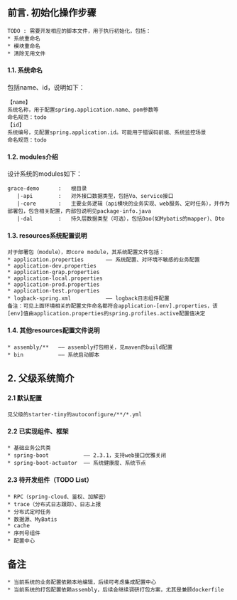## 前言. 初始化操作步骤
    TODO : 需要开发相应的脚本文件，用于执行初始化，包括：
    * 系统重命名
    * 模块重命名
    * 清除无用文件

#### 1.1. 系统命名
包括name、id，说明如下：
    
    【name】
    系统名称，用于配置spring.application.name、pom参数等
    命名规范：todo
    【id】
    系统编号，见配置spring.application.id。可能用于错误码前缀、系统监控场景
    命名规范：todo

#### 1.2. modules介绍
设计系统的modules如下：

    grace-demo      :   根目录
       |-api        :   对外接口数据类型，包括Vo、service接口
       |-core       :   主要业务逻辑（api模块的业务实现、web服务、定时任务），并作为部署包，包含相关配置，内部包说明见package-info.java
       |-dal        :   持久层数据类型（可选），包括Dao(如Mybatis的mapper)、Dto

#### 1.3. resources系统配置说明
    对于部署包（module），即core module，其系统配置文件包括：
    * application.properties       —— 系统配置、对环境不敏感的业务配置
    * application-dev.properties
    * application-grap.properties
    * application-local.properties
    * application-prod.properties
    * application-test.properties
    * logback-spring.xml           —— logback日志组件配置
    备注：可见上面环境相关的配置文件命名都符合application-[env].properties，该[env]值由application.properties的spring.profiles.active配置值决定

#### 1.4. 其他resources配置文件说明
    * assembly/**   —— assembly打包相关，见maven的build配置
    * bin           —— 系统启动脚本

## 2. 父级系统简介

#### 2.1 默认配置
    见父级的starter-tiny的autoconfigure/**/*.yml

#### 2.2 已实现组件、框架
    * 基础业务公共类           
    * spring-boot           —— 2.3.1，支持web接口优雅关闭
    * spring-boot-actuator  —— 系统健康度、系统节点

#### 2.3 待开发组件（TODO List）
    * RPC（spring-cloud、鉴权、加解密）
    * trace（分布式日志跟踪）、日志上报
    * 分布式定时任务
    * 数据源、MyBatis
    * cache
    * 序列号组件
    * 配置中心

## 备注
    * 当前系统的业务配置依赖本地编辑，后续可考虑集成配置中心
    * 当前系统的打包配置依赖assembly，后续会继续调研打包方案，尤其是兼顾dockerfile
